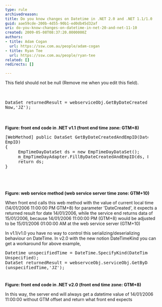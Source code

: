 ```yaml
---
type: rule
archivedreason: 
title: Do you know changes on Datetime in .NET 2.0 and .NET 1.1/1.0
guid: aae59cde-200b-4d55-90b1-ed0db45d32af
uri: do-you-know-changes-on-datetime-in-net-20-and-net-11-10
created: 2009-05-08T08:37:20.0000000Z
authors:
- title: Adam Cogan
  url: https://ssw.com.au/people/adam-cogan
- title: Ryan Tee
  url: https://ssw.com.au/people/ryan-tee
related: []
redirects: []

---
```



This field should not be null (Remove me when you edit this field).
<br><excerpt class='endintro'></excerpt><br>
<br>
<dl class="goodCode">
<dt style="width&#58;91.71%;height&#58;68px;"><pre>DataSet returnedResult = webserviceObj.GetByDateCreatedAndEmpID(DateTime.<br>Now,'JZ');                            </pre></dt></dl><b>Figure&#58; front end code in .NET v1.1 (front end time zone&#58; GTM+8)</b><br>
<dl class="goodCode">
<dt style="width&#58;92.48%;height&#58;168px;"><pre>[WebMethod] public DataSet GetByDateCreatedAndEmpID(DateTime DateCreated, String                                <br>EmpID)                                <br>&#123;<br>     EmpTimeDayDataSet ds = new EmpTimeDayDataSet();                                <br>     m_EmpTimeDayAdapter.FillByDateCreatedAndEmpID(ds, DateCreated.Date, EmpID);                                <br>     return ds;<br>&#125;                            </pre></dt></dl>
<p><b>Figure&#58; web service method (web service server time zone&#58; GTM+10)</b></p>
<p>When front end calls this web method with the value of current local time (14/01/2006 11&#58;00&#58;00 PM GTM+8) for parameter 'DateCreated', it expects a returned result for date 14/01/2006, while the service end returns data of 15/01/2006, because 14/01/2006 11&#58;00&#58;00 PM (GTM+8) would be adjusted to be 15/01/2006 01&#58;00&#58;00 AM at the web service server (GTM+10) </p>
<p>In v1.1/v1.0 you have no way to control this serializing/deserializing behaviour on DateTime. In v2.0 with the new notion DateTimeKind you can get a workaround for above example, </p>
<dl class="goodCode">
<dt style="width&#58;92.32%;height&#58;89px;"><pre>Datetime unspecifiedTime = DateTime.SpecifyKind(DateTime.Now,DateTimeKind.<br>Unspecified);                                <br>DataSet returnedResult = webservceObj.serviceObj.GetByDateCreatedAndEmpID,<br>(unspecifiedTime,'JZ');                            </pre></dt></dl>
<p><b>Figure&#58; front end code in .NET v2.0 (front end time zone&#58; GTM+8)</b></p>
<p>In this way, the server end will always get a datetime value of 14/01/2006 11&#58;00&#58;00 without GTM offset and return what front end expects</p>


